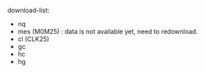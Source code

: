 download-list:
- nq
- mes (M0M25) : data is not available yet, need to redownload.
- cl (CLK25)
- gc
- hc
- hg